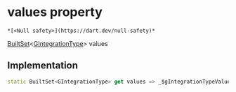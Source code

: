 


# values property




    *[<Null safety>](https://dart.dev/null-safety)*




[BuiltSet](https://pub.dev/documentation/built_collection/5.1.1/built_collection/BuiltSet-class.html)&lt;[GIntegrationType](../../third_party_yonomi_graphql_schema___generated___schema.docs.schema.gql/GIntegrationType-class.md)> values
  







## Implementation

```dart
static BuiltSet<GIntegrationType> get values => _$gIntegrationTypeValues;
```









